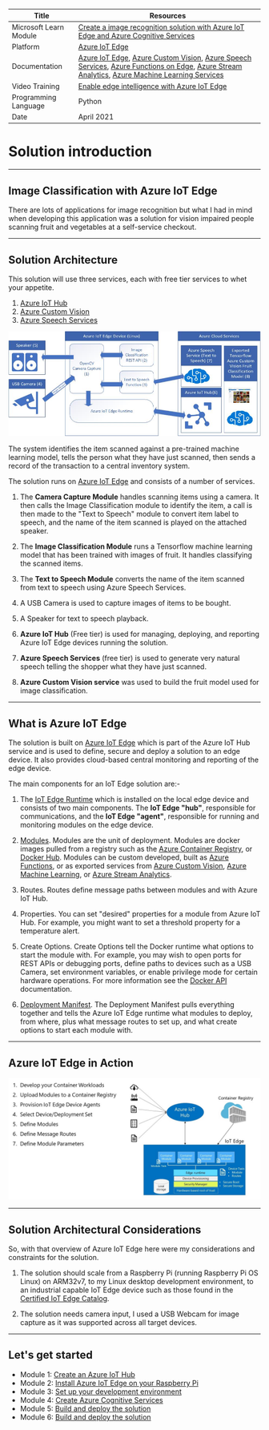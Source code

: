 
|Title |Resources|
|----|---|
|Microsoft Learn Module| [Create a image recognition solution with Azure IoT Edge and Azure Cognitive Services](http://docs.microsoft.com/learn/?WT.mc_id=iot-0000-dglover)|
|Platform| [Azure IoT Edge](https://docs.microsoft.com/azure/iot-edge/?WT.mc_id=iot-0000-dglover)|
|Documentation | [Azure IoT Edge](https://docs.microsoft.com/azure/iot-edge/?WT.mc_id=iot-0000-dglover), [Azure Custom Vision](https://docs.microsoft.com/azure/cognitive-services/custom-vision-service/getting-started-build-a-classifier/?WT.mc_id=iot-0000-dglover), [Azure Speech Services](https://docs.microsoft.com/azure/cognitive-services/speech-service/overview/?WT.mc_id=iot-0000-dglover),  [Azure Functions on Edge](https://docs.microsoft.com/azure/iot-edge/tutorial-deploy-function/?WT.mc_id=iot-0000-dglover), [Azure Stream Analytics](https://docs.microsoft.com/azure/iot-edge/tutorial-deploy-stream-analytics/?WT.mc_id=iot-0000-dglover), [Azure Machine Learning Services](https://docs.microsoft.com/azure/iot-edge/tutorial-deploy-machine-learning/?WT.mc_id=iot-0000-dglover) |
|Video Training|[Enable edge intelligence with Azure IoT Edge](https://channel9.msdn.com/events/Connect/2017/T253?WT.mc_id=iot-0000-dglover)|
|Programming Language| Python|
|Date|April 2021|

# Solution introduction

---

## Image Classification with Azure IoT Edge

There are lots of applications for image recognition but what I had in mind when developing this application was a solution for vision impaired people scanning fruit and vegetables at a self-service checkout.

---

## Solution Architecture

This solution will use three services, each with free tier services to whet your appetite.

1. [Azure IoT Hub](https://docs.microsoft.com/azure/iot-hub/?WT.mc_id=iot-0000-dglover)
2. [Azure Custom Vision](https://docs.microsoft.com/azure/cognitive-services/custom-vision-service/?WT.mc_id=iot-0000-dglover)
3. [Azure Speech Services](https://docs.microsoft.com/azure/cognitive-services/speech-service/?WT.mc_id=iot-0000-dglover)


![IoT Edge Solution Architecture](zdocs/resources/Architecture.jpg)

The system identifies the item scanned against a pre-trained machine learning model, tells the person what they have just scanned, then sends a record of the transaction to a central inventory system.

The solution runs on [Azure IoT Edge](https://docs.microsoft.com/azure/iot-edge/?WT.mc_id=iot-0000-dglover) and consists of a number of services.

1. The **Camera Capture Module** handles scanning items using a camera. It then calls the Image Classification module to identify the item, a call is then made to the "Text to Speech" module to convert item label to speech, and the name of the item scanned is played on the attached speaker.  

2. The **Image Classification Module** runs a Tensorflow machine learning model that has been trained with images of fruit. It handles classifying the scanned items.

3. The **Text to Speech Module** converts the name of the item scanned from text to speech using Azure Speech Services.

4. A USB Camera is used to capture images of items to be bought.

5. A Speaker for text to speech playback.

6. **Azure IoT Hub** (Free tier) is used for managing, deploying, and reporting Azure IoT Edge devices running the solution.

7. **Azure Speech Services** (free tier) is used to generate very natural speech telling the shopper what they have just scanned.

8. **Azure Custom Vision service** was used to build the fruit model used for image classification.

---

## What is Azure IoT Edge

The solution is built on [Azure IoT Edge](https://docs.microsoft.com/azure/iot-edge/?WT.mc_id=iot-0000-dglover) which is part of the Azure IoT Hub service and is used to define, secure and deploy a solution to an edge device. It also provides cloud-based central monitoring and reporting of the edge device.

The main components for an IoT Edge solution are:-

1. The [IoT Edge Runtime](https://docs.microsoft.com/azure/iot-edge/iot-edge-runtime/?WT.mc_id=iot-0000-dglover) which is installed on the local edge device and consists of two main components. The **IoT Edge "hub"**, responsible for communications, and the **IoT Edge "agent"**, responsible for running and monitoring modules on the edge device.

2. [Modules](https://docs.microsoft.com/azure/iot-edge/iot-edge-modules/?WT.mc_id=iot-0000-dglover). Modules are the unit of deployment. Modules are docker images pulled from a registry such as the [Azure Container Registry](https://azure.microsoft.com/services/container-registry/?WT.mc_id=iot-0000-dglover), or [Docker Hub](https://hub.docker.com/). Modules can be custom developed, built as [Azure Functions](https://docs.microsoft.com/azure/iot-edge/tutorial-deploy-function/?WT.mc_id=iot-0000-dglover), or as exported services from [Azure Custom Vision](https://docs.microsoft.com/azure/iot-edge/tutorial-deploy-stream-analytics/?WT.mc_id=iot-0000-dglover), [Azure Machine Learning](https://docs.microsoft.com/azure/iot-edge/tutorial-deploy-machine-learning/?WT.mc_id=iot-0000-dglover), or [Azure Stream Analytics](https://docs.microsoft.com/azure/iot-edge/tutorial-deploy-stream-analytics/?WT.mc_id=iot-0000-dglover).

3. Routes. Routes define message paths between modules and with Azure IoT Hub.

4. Properties. You can set "desired" properties for a module from Azure IoT Hub. For example, you might want to set a threshold property for a temperature alert.

5. Create Options. Create Options tell the Docker runtime what options to start the module with. For example, you may wish to open ports for REST APIs or debugging ports, define paths to devices such as a USB Camera, set environment variables, or enable privilege mode for certain hardware operations. For more information see the [Docker API](https://docs.docker.com/engine/api/latest/) documentation.

6. [Deployment Manifest](https://docs.microsoft.com/azure/iot-edge/module-composition/?WT.mc_id=iot-0000-dglover). The Deployment Manifest pulls everything together and tells the Azure IoT Edge runtime what modules to deploy, from where, plus what message routes to set up, and what create options to start each module with.

---

## Azure IoT Edge in Action

![iot edge in action](zdocs/resources/iot-edge-in-action.jpg)

---

## Solution Architectural Considerations

So, with that overview of Azure IoT Edge here were my considerations and constraints for the solution.

1. The solution should scale from a Raspberry Pi (running Raspberry Pi OS Linux) on ARM32v7, to my Linux desktop development environment, to an industrial capable IoT Edge device such as those found in the [Certified IoT Edge Catalog](https://devicecatalog.azure.com/?WT.mc_id=iot-0000-dglover).

2. The solution needs camera input, I used a USB Webcam for image capture as it was supported across all target devices.

---

## Let's get started

<!-- [Home](../../README.md) -->

* Module 1: [Create an Azure IoT Hub](zdocs/module_1_create_iot_hub/README.md)
* Module 2: [Install Azure IoT Edge on your Raspberry Pi](zdocs/module_2_install_azure_iot_edge/README.md)
* Module 3: [Set up your development environment](zdocs/module_3_set_up_computer/README.md)
* Module 4: [Create Azure Cognitive Services](zdocs/module_4_create_azure_resources/README.md)
* Module 5: [Build and deploy the solution](zdocs/module_5_building_the_solution/README.md)
* Module 6: [Build and deploy the solution](zdocs/module_6_camera_settings/README.md)
